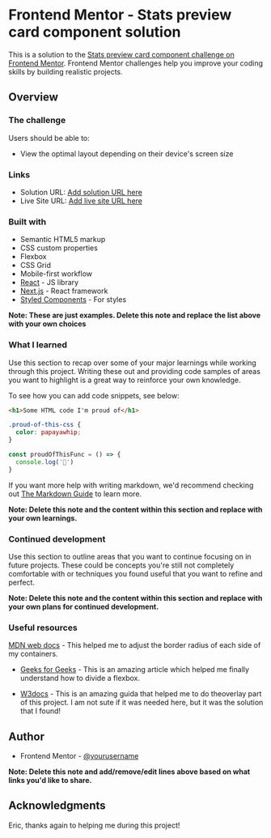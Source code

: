 # Frontend Mentor - Stats preview card component solution

This is a solution to the [Stats preview card component challenge on Frontend Mentor](https://www.frontendmentor.io/challenges/stats-preview-card-component-8JqbgoU62). Frontend Mentor challenges help you improve your coding skills by building realistic projects. 


## Overview

### The challenge

Users should be able to:

- View the optimal layout depending on their device's screen size


### Links

- Solution URL: [Add solution URL here](https://your-solution-url.com)
- Live Site URL: [Add live site URL here](https://your-live-site-url.com)


### Built with

- Semantic HTML5 markup
- CSS custom properties
- Flexbox
- CSS Grid
- Mobile-first workflow
- [React](https://reactjs.org/) - JS library
- [Next.js](https://nextjs.org/) - React framework
- [Styled Components](https://styled-components.com/) - For styles

**Note: These are just examples. Delete this note and replace the list above with your own choices**

### What I learned

Use this section to recap over some of your major learnings while working through this project. Writing these out and providing code samples of areas you want to highlight is a great way to reinforce your own knowledge.

To see how you can add code snippets, see below:

```html
<h1>Some HTML code I'm proud of</h1>
```
```css
.proud-of-this-css {
  color: papayawhip;
}
```
```js
const proudOfThisFunc = () => {
  console.log('🎉')
}
```

If you want more help with writing markdown, we'd recommend checking out [The Markdown Guide](https://www.markdownguide.org/) to learn more.

**Note: Delete this note and the content within this section and replace with your own learnings.**

### Continued development

Use this section to outline areas that you want to continue focusing on in future projects. These could be concepts you're still not completely comfortable with or techniques you found useful that you want to refine and perfect.

**Note: Delete this note and the content within this section and replace with your own plans for continued development.**

### Useful resources


[MDN web docs](https://developer.mozilla.org/en-US/docs/Web/CSS/border-top-left-radius) - This helped me to adjust the border radius of each side of my containers.

- [Geeks for Geeks](https://www.geeksforgeeks.org/how-to-define-two-column-layout-using-flexbox/#:~:text=Approach%3A%20To%20create%20a%20two,all%20will%20come%20as%20columns.) - This is an amazing article which helped me finally understand how to divide a flexbox.

- [W3docs](https://www.w3docs.com/snippets/html/how-to-overlay-one-div-over-another.html) - This is an amazing guida that helped me to do theoverlay part of this project. I am not sute if it was needed here, but it was the solution that I found! 


## Author

- Frontend Mentor - [@yourusername](https://www.frontendmentor.io/profile/VanessaRighi)

**Note: Delete this note and add/remove/edit lines above based on what links you'd like to share.**

## Acknowledgments

Eric, thanks again to helping me during this project! 

